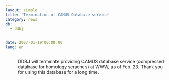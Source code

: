 ```yaml
---
layout: simple
title: 'Termination of CAMUS Database service'
category: news
db:
  - ddbj


date: 2007-01-19T00:00:00
lang: en
---
```


<dd>DDBJ will terminate providing CAMUS database service (compressed database for homology seraches) at WWW, as of Feb. 23. Thank you for using this database for a long time.</dd>

